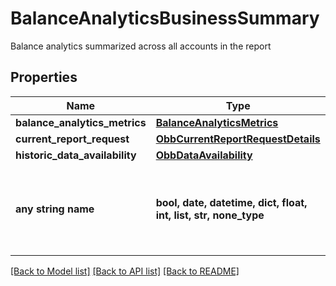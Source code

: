 # BalanceAnalyticsBusinessSummary

Balance analytics summarized across all accounts in the report

## Properties
Name | Type | Description | Notes
------------ | ------------- | ------------- | -------------
**balance_analytics_metrics** | [**BalanceAnalyticsMetrics**](BalanceAnalyticsMetrics.md) |  | [optional] 
**current_report_request** | [**ObbCurrentReportRequestDetails**](ObbCurrentReportRequestDetails.md) |  | [optional] 
**historic_data_availability** | [**ObbDataAvailability**](ObbDataAvailability.md) |  | [optional] 
**any string name** | **bool, date, datetime, dict, float, int, list, str, none_type** | any string name can be used but the value must be the correct type | [optional]

[[Back to Model list]](../README.md#documentation-for-models) [[Back to API list]](../README.md#documentation-for-api-endpoints) [[Back to README]](../README.md)


